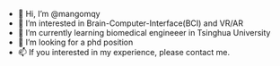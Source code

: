 - 👋 Hi, I’m @mangomqy
- 👀 I’m interested in Brain-Computer-Interface(BCI) and VR/AR 
- 🌱 I’m currently learning biomedical engineeer in Tsinghua University
- 💞️ I’m looking for a phd position
- 📫 If you interested in my experience, please contact me.

<!---
mangomqy/mangomqy is a ✨ special ✨ repository because its `README.md` (this file) appears on your GitHub profile.
You can click the Preview link to take a look at your changes.
--->
